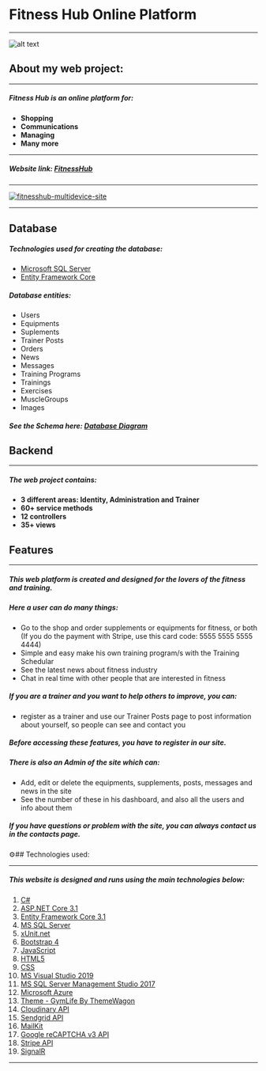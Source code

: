 # Fitness Hub Online Platform
___

![alt text](https://user-images.githubusercontent.com/44994566/102201660-15cf6d80-3ecf-11eb-8d8e-846c131577ed.png)

## About my web project:

___

##### Fitness Hub is an online platform for:
* **Shopping**
* **Communications**
* **Managing**
* **Many more**

___

##### Website link: [FitnessHub](https://fitnesshub.azurewebsites.net/)

___


[![fitnesshub-multidevice-site](https://user-images.githubusercontent.com/44994566/102016996-be18f100-3d6c-11eb-85fd-abb4e169179d.jpg)](https://fitnesshub.azurewebsites.net/)

___

## Database

##### Technologies used for creating the database:
* [Microsoft SQL Server](https://www.google.com)
* [Entity Framework Core](https://www.google.com)

##### Database entities:
* Users
* Equipments
* Suplements
* Trainer Posts
* Orders
* News
* Messages
* Training Programs
* Trainings
* Exercises
* MuscleGroups
* Images

##### See the Schema here: [Database Diagram](https://user-images.githubusercontent.com/44994566/102174156-7053d400-3ea5-11eb-8afe-f1dc89349ef0.jpg)

## Backend

---

##### The web project contains:
* **3 different areas: Identity, Administration and Trainer**
* **60+ service methods**
* **12 controllers**
* **35+ views**

## Features

---

##### This web platform is created and designed for the lovers of the fitness and training.

##### Here a user can do many things:
* Go to the shop and order supplements or equipments for fitness, or both (If you do the payment with Stripe, use this card code: 5555 5555 5555 4444)
* Simple and easy make his own training program/s with the Training Schedular
* See the latest news about fitness industry
* Chat in real time with other people that are interested in fitness
 

##### If you are a trainer and you want to help others to improve, you can: 
* register as a trainer and use our Trainer Posts page to post information about yourself, so people can see and contact you

##### Before accessing these features, you have to register in our site.

##### There is also an Admin of the site which can:
* Add, edit or delete the equipments, supplements, posts, messages and news in the site
* See the number of these in his dashboard, and also all the users and info about them

##### If you have questions or problem with the site, you can always contact us in the contacts page.

<g-emoji class="g-emoji" alias="gear">⚙</g-emoji>## Technologies used:

---

##### This website is designed and runs using the main technologies below:
1. [C#](https://en.wikipedia.org/wiki/C_Sharp_(programming_language))
2. [ASP.NET Core 3.1](https://en.wikipedia.org/wiki/ASP.NET_Core)
3. [Entity Framework Core 3.1](https://en.wikipedia.org/wiki/Entity_Framework)
4. [MS SQL Server](https://en.wikipedia.org/wiki/Microsoft_SQL_Server)
5. [xUnit.net](https://xunit.net/)
5. [Bootstrap 4](https://getbootstrap.com/docs/4.0/getting-started/introduction/)
6. [JavaScript](https://en.wikipedia.org/wiki/JavaScript)
7. [HTML5](https://en.wikipedia.org/wiki/HTML)
8. [CSS](https://www.w3schools.com/css/)
9. [MS Visual Studio 2019](https://visualstudio.microsoft.com/vs/)
10. [MS SQL Server Management Studio 2017](https://docs.microsoft.com/en-us/sql/ssms/download-sql-server-management-studio-ssms?view=sql-server-ver15)
11. [Microsoft Azure](https://azure.microsoft.com/en-us/)
12. [Theme - GymLife By ThemeWagon](https://themewagon.com/themes/free-bootstrap-4-html5-gym-website-template-gymlife/)
13. [Cloudinary API](https://cloudinary.com/documentation/image_upload_api_reference)
14. [Sendgrid API](https://sendgrid.com/docs/API_Reference/api_v3.html)
15. [MailKit](https://www.mailkit.com/resources/api/api-introduction)
16. [Google reCAPTCHA v3 API](https://developers.google.com/recaptcha/docs/v3)
17. [Stripe API](https://stripe.com/docs/api)
18. [SignalR](https://docs.microsoft.com/en-us/aspnet/signalr/overview/guide-to-the-api/)

---